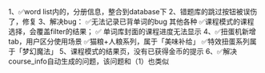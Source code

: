 1、✅word list内的，分册信息，整合到database下
2、错题库的跳过按钮被误伤了，修复
3、解决bug：
    ✅无法记录已背单词的bug
    其他各种
    ✅课程模式的课程选择，会覆盖filter的结果；
   ✅ 单词库封面的课程进度无法显示
4、✅扭蛋机新增tab，用户区分使用场景
    ✅猫粮+人粮系列，属于「美味补给」
    ✅特效扭蛋系列属于「梦幻魔法」
5、课程模式的结果页，没有已获得金币的提示
6、✅解决course_info自动生成的问题，该问题和（1）也类似